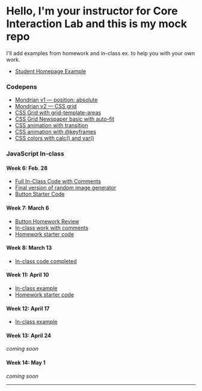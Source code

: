 # Hello, I'm your instructor for Core Interaction Lab and this is my mock repo

I'll add examples from homework and in-class ex. to help you with your own work.

- [Student Homepage Example](https://andrewlevinson.github.io/symmetrical-octo-potato/)

### Codepens

- [Mondrian v1 — position: absolute](https://codepen.io/andrew_levinson/pen/NWqxmog)
- [Mondrian v2 — CSS grid](https://codepen.io/andrew_levinson/pen/RwPrdzv)
- [CSS Grid with grid-template-areas](https://codepen.io/andrew_levinson/pen/BYqoRj)
- [CSS Grid Newspaper basic with auto-fit](https://codepen.io/andrew_levinson/pen/vYOGyON)
- [CSS animation with transition](https://codepen.io/andrew_levinson/pen/xxGEvYL)
- [CSS animation with @keyframes](https://codepen.io/andrew_levinson/pen/mdJrNXz)
- [CSS colors with calc() and var()](https://codepen.io/andrew_levinson/pen/PowXebj)

### JavaScript In-class

#### Week 6: Feb. 28

- [Full In-Class Code with Comments](lab/week-6/in-class/index-comments.html)
- [Final version of random image generator](lab/week-6/in-class/index-final.html)
- [Button Starter Code](lab/week-6/in-class/button.html)

#### Week 7: March 6

- [Button Homework Review](lab/week-7/hw-review.html)
- [In-class work with comments](lab/week-7/index-comments.html)
- [Homework starter code](lab/week-7/select-starter.html)

#### Week 8: March 13

- [In-class code completed](lab/week-8/)

#### Week 11: April 10

- [In-class example](lab/week-11/in-class-example/)
- [Homework starter code](lab/week-11/starter.html)

#### Week 12: April 17

- [In-class example](lab/week-12/in-class-example/)

#### Week 13: April 24

<i>coming soon</i>

#### Week 14: May 1

<i>coming soon</i>

---
